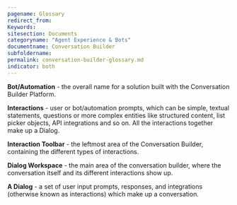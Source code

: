 ```yaml
---
pagename: Glossary
redirect_from:
Keywords:
sitesection: Documents
categoryname: "Agent Experience & Bots"
documentname: Conversation Builder
subfoldername:
permalink: conversation-builder-glossary.md
indicator: both
---
```


**Bot/Automation** - the overall name for a solution built with the Conversation Builder Platform.

**Interactions** - user or bot/automation prompts, which can be simple, textual statements, questions or more complex entities like structured content, list picker objects, API integrations and so on. All the interactions together make up a Dialog.

**Interaction Toolbar** - the leftmost area of the Conversation Builder, containing the different types of interactions.

**Dialog Workspace** - the main area of the conversation builder, where the conversation itself and its different interactions show up.

**A Dialog** - a set of user input prompts, responses, and integrations (otherwise known as interactions) which make up a conversation.
